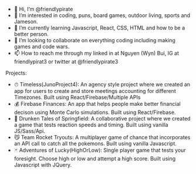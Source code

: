 - 👋 Hi, I’m @friendlypirate
- 👀 I’m interested in coding, puns, board games, outdoor living, sports and Jameson.
- 🌱 I’m currently learning Javascript, React, CSS, HTML and how to be a better person.
- 💞️ I’m looking to collaborate on everything coding including making games and code wars.
- 📫 How to reach me through my linked in at Nguyen (Wyn) Bui, IG at friendlypirat3 or twitter at @friendlypirate3

Projects:
- ⏱ Timeless(JunoProject4): An agency style project where we created an app for users to create and store meetings accounting for different Timezones.  Built using React/Firebase/Multiple APIs
- 💰 Firebase Finances: An app that helps people make better financial decison using Monte Carlo simulations.  Built using React/Firebase.
- 🍻 Drunken Tales of Springfield: A collaborative project where we created a game that tests reaction speeds and timing.  Built using vanilla JS/Sass/Api. 
- 😼 Team Rocket Tryouts: A multiplayer game of chance that incorporates an API call to catch all the pokemons. Built using vanilla Javascript.
- 🃏 Adventures of Lucky(HighOrLow): Single player game that tests your foresight. Choose high or low and attempt a high score.  Built using Javascript with JQuery.
